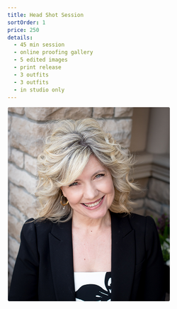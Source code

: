 ```yaml
---
title: Head Shot Session
sortOrder: 1
price: 250
details:
  - 45 min session
  - online proofing gallery
  - 5 edited images
  - print release
  - 3 outfits
  - 3 outfits
  - in studio only
---
```


![Head Shot Session](../../assets/headshotSession.png)
